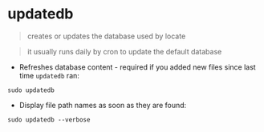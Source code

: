 # updatedb

> creates or updates the database used by locate

> it usually runs daily by cron to update the default database

- Refreshes database content - required if you added new files since last time `updatedb` ran:

`sudo updatedb`

- Display file path names as soon as they are found:

`sudo updatedb --verbose`
